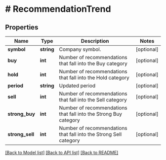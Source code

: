 # # RecommendationTrend

## Properties

Name | Type | Description | Notes
------------ | ------------- | ------------- | -------------
**symbol** | **string** | Company symbol. | [optional]
**buy** | **int** | Number of recommendations that fall into the Buy category | [optional]
**hold** | **int** | Number of recommendations that fall into the Hold category | [optional]
**period** | **string** | Updated period | [optional]
**sell** | **int** | Number of recommendations that fall into the Sell category | [optional]
**strong_buy** | **int** | Number of recommendations that fall into the Strong Buy category | [optional]
**strong_sell** | **int** | Number of recommendations that fall into the Strong Sell category | [optional]

[[Back to Model list]](../../README.md#models) [[Back to API list]](../../README.md#endpoints) [[Back to README]](../../README.md)
